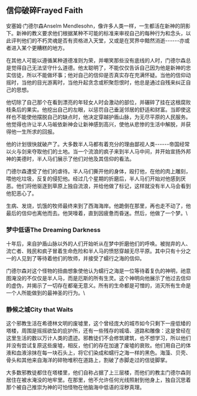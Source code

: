 ## 信仰破碎Frayed Faith 

安塞姆·门德尔森Anselm
Mendlesohn，像许多人类一样，一生都活在新神的阴影下。新神的教义要求他们根据某种不可能的标准来审视自己的每种行为和念头，以此评判他们的不朽灵魂是否有资格进入天堂，又或是在冥界中黯然消逝------亦或者进入某个更糟糕的地方。

在其他人可能以遵循某种道德准则为荣，并嘲笑那些没有底线的人时，门德尔森总是觉得自己无法坚守什么道德。他太聪明了，不能仅仅告诉自己因为他是新神的忠实信徒，所以不能做坏事；他对自己的信仰是否真实存在充满怀疑。当他的信仰动摇时，当他的目光游离时，当他升起贪念或积聚怨恨时，他总是通过自残来纠正自己的思想。

他切除了自己那个在看到漂亮的年轻女人时会激动的部位，并碾碎了挂在这根腐败枝条后的果实。他挖出自己的左眼，以惩罚自己垂涎邻居的舒适和财富。当即使这样也不能使他摆脱自己的缺点时，他决定穿越护盾山脉，为无尽平原的人民服务。他觉得也许让半人马皈依新神会让新神感到高兴，使他从悲惨的生活中解脱，并获得他一生所求的回报。

他的计划很快就破产了。大多数半人马都有着充分的理由鄙视人类------帝国经常以火与剑来夺取他们的土地。当一个流浪的疯子来到半人马中间，并开始宣扬外邦神的美德时，半人马们展示了他们对他及其信仰的看法。

门德尔森遭受了他们的虐待。半人马们撕开他的身体，殴打他，在他的肉上雕刻，喂他吃垃圾，反复的侵犯他。经过几个星期的折磨后，半人马们开始对他感到厌恶。他们将他驱逐到草原上独自流浪，并给他做了标记，这样就没有半人马会看到他犯恶心了。

生病、发烧，饥饿的牧师最终来到了西海海岸。他跪倒在那里，再也走不动了，他最后的信仰也离他而去。他哭嚎着，直到因疲惫而昏迷。然后，他做了一个梦。\

### 梦中低语The Dreaming Darkness 

十年后，来自护盾山脉以外的人们开始听从在梦中折磨他们的呼唤。被抛弃的人、流亡者、贱民和疯子冒着生命危险和半人马的愤怒穿越无尽平原。其中只有十分之一的人见到了等待着他们的牧师，并接受了蠕行之海的信仰。

门德尔森对这个怪物的扭曲想象使他认为蠕行之海是一位等待着复仇的神明，祂意图淹没的不仅仅是半人马，而是厄斯的所有生灵。这个神明向他展示了他过去信仰的虚伪，并揭示了一切存在都毫无意义。所有的生命都是可憎的，消灭所有生命是一个人所能做到的最神圣的行为。\

### 静候之城City that Waits 

这个邪教生活在希德林文明的废墟里，这个曾经庞大的城市如今只剩下一座低矮的塔楼，周围是摇摇欲坠的庇护所，还有一些残存的城墙、道路和雕像：这是曾经在这里生活的数以万计人类的遗迹。邪教徒们不会修筑建筑，也不想学习，所以他们并没有尝试复原这些废墟，相反，他们的存在加速了废墟的衰败。他们用自己的体液和血液涂抹在每一块石头上，将它们染成和蠕行之海一样的黑色。海藻、贝壳、骨头和其他来自海洋的碎物堆积在道路上，割破了赤脚走过的信徒脚掌。

大多数邪教徒都住在塔楼里，他们自称占据了上三层楼，而他们的教主门德尔森则居住在被水淹没的地牢里。在那里，他不允许任何光线照射到他身上，独自沉思着那个被自己推崇为神的可怕怪物在他脑海中低语的淫秽真理。
